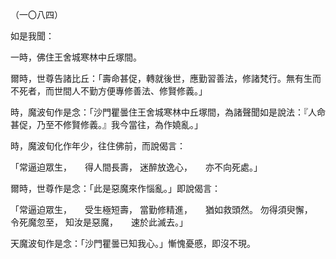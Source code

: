 （一〇八四）

如是我聞：

一時，佛住王舍城寒林中丘塚間。

爾時，世尊告諸比丘：「壽命甚促，轉就後世，應勤習善法，修諸梵行。無有生而不死者，而世間人不勤方便專修善法、修賢修義。」

時，魔波旬作是念：「沙門瞿曇住王舍城寒林中丘塚間，為諸聲聞如是說法：『人命甚促，乃至不修賢修義。』我今當往，為作嬈亂。」

時，魔波旬化作年少，往住佛前，而說偈言：

「常逼迫眾生，　　得人間長壽，
迷醉放逸心，　　亦不向死處。」

爾時，世尊作是念：「此是惡魔來作惱亂。」即說偈言：

「常逼迫眾生，　　受生極短壽，
當勤修精進，　　猶如救頭然。
勿得須臾懈，　　令死魔忽至，
知汝是惡魔，　　速於此滅去。」

天魔波旬作是念：「沙門瞿曇已知我心。」慚愧憂慼，即沒不現。





